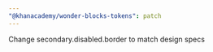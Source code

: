 ```yaml
---
"@khanacademy/wonder-blocks-tokens": patch
---
```


Change secondary.disabled.border to match design specs
